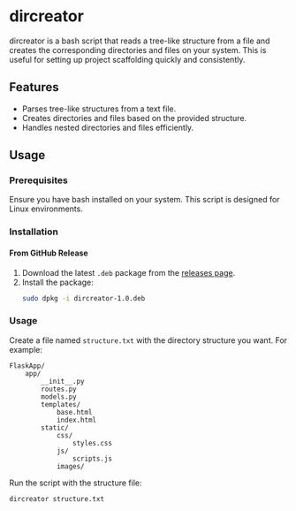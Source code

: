 # dircreator

dircreator is a bash script that reads a tree-like structure from a file and creates the corresponding directories and files on your system. This is useful for setting up project scaffolding quickly and consistently.

## Features

- Parses tree-like structures from a text file.
- Creates directories and files based on the provided structure.
- Handles nested directories and files efficiently.

## Usage

### Prerequisites

Ensure you have bash installed on your system. This script is designed for Linux environments.

### Installation

#### From GitHub Release

1. Download the latest `.deb` package from the [releases page](https://github.com/SoftCysec/dircreator/releases).
2. Install the package:
    ```sh
    sudo dpkg -i dircreator-1.0.deb
    ```
### Usage

Create a file named `structure.txt` with the directory structure you want. For example:

```
FlaskApp/
    app/
        __init__.py
        routes.py
        models.py
        templates/
            base.html
            index.html
        static/
            css/
                styles.css
            js/
                scripts.js
            images/
```

Run the script with the structure file:
```sh
dircreator structure.txt

